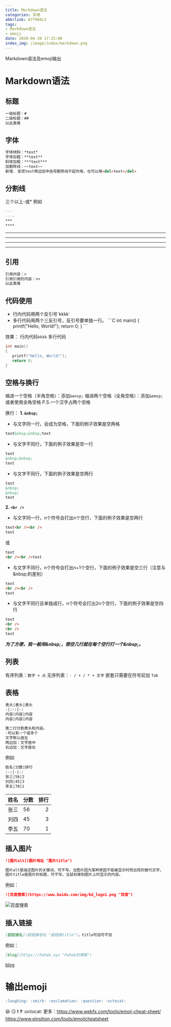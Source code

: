 ```yaml
---
title: Markdown语法
categories: 实用
abbrlink: 87f960c2
tags: 
- Markdown语法
- emoji
date: 2020-04-30 17:25:00
index_img: /image/index/markdown.png
---
```

Markdown语法及emoji输出
<!-- more -->

# Markdown语法
## 标题
```md
一级标题：#
二级标题：##
以此类推
```

## 字体
```md
字体倾斜：*text*
字体加粗：**text**
斜体加粗：***text***
加删除线：~~text~~ 
新增. 发现text两边加中括号删除线不起作用，也可以用<del>text</del>
```

## 分割线
三个以上\-或\*
例如
```md
---
----
***
****
```

---
----
***
****

## 引用　
```md
引用内容：>　　　
引用引用的内容：>>　
以此类推
```

## 代码使用
+ 行内代码用两个反引号\`kkkk\`
+ 多行代码用两个三反引号，反引号要单独一行。
\`\`\`C
int main()
{
   printf("Hello, World!");
   return 0;
}
\`\`\`

效果：
行内代码`kkkk`
多行代码
```c
int main()
{
   printf("Hello, World!");
   return 0;
}
```


## 空格与换行
缩进一个空格（半角空格）：添加`&ensp;`
缩进两个空格（全角空格）：添加`&emsp;`或者使用全角空格
P.S.一个汉字占两个空格

换行：
**1. `&nbsp;`**
- 与文字同一行，会成为空格，下面的例子效果是空两格
```html
text&nbsp;&nbsp;text
```
- 与文字不同行，下面的例子效果是空一行
```html
text
&nbsp;&nbsp;
text
```
- 与文字不同行，下面的例子效果是空两行
```html
text
&nbsp;
&nbsp;
text
```
**2. `<br />`**
- 与文字同一行，n个符号会打出n个空行，下面的例子效果是空两行
```html
text<br /><br />
text
```
或
```html
text
<br /><br />text
```
- 与文字不同行，n个符号会打出n+1个空行，下面的例子效果是空三行（注意与\&nbsp;的差别）
```html
text
<br /><br />
text
```
- 与文字不同行且单独成行，n个符号会打出2n个空行，下面的例子效果是空四行
```html
text
<br />
<br />
text
```
***为了方便，我一般用\&nbsp;，想空几行就在每个空行打一个\&nbsp;。***

## 列表
有序列表：`数字 + 点`
无序列表：`- / + / * + 文字`
嵌套只需要在符号前加 `Tab`

## 表格
```markdown
表头|表头|表头
-|:-:|-:
内容|内容|内容
内容|内容|内容

第二行分割表头和内容。
-可以有一个或多个
文字默认居左
两边加：文字居中
右边加：文字居右
```
例如
```markdown
姓名|分数|排行
:-:|-|-:
张三|56|2
刘四|45|3
李五|70|1
```
姓名|分数|排行
:-:|-|-:
张三|56|2
刘四|45|3
李五|70|1

## 插入图片
```markdown
![图片alt](图片地址 "图片title")

图片alt是描述图片的关键词，可不写。当图片因为某种原因不能被显示时而出现的替代文字。
图片title是图片的标题，可不写。当鼠标移到图片上时显示的内容。
```
例如：
```markdown
![百度搜索](https://www.baidu.com/img/bd_logo1.png "百度")
```
![百度搜索](https://www.baidu.com/img/bd_logo1.png "百度")

## 插入链接
```markdown
[超链接名](超链接地址 "超链接title")，title可加可不加
```
例如：
```markdown
[blog](https://Fehek.xyz "Fehek的博客")
```
[blog](/https://Fehek.xyz "Fehek的博客")

# 输出emoji
```markdown
:laughing: :smirk: :exclamation: :question: :octocat:
```
:laughing: :smirk: :exclamation: :question: :octocat:
更多：https://www.webfx.com/tools/emoji-cheat-sheet/
https://www.einsition.com/tools/emojicheatsheet